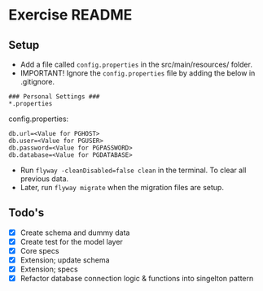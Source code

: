 # Exercise README

## Setup
- Add a file called `config.properties` in the src/main/resources/ folder.
- IMPORTANT! Ignore the `config.properties` file by adding the below in .gitignore.
```
### Personal Settings ###
*.properties
```

config.properties:  
```
db.url=<Value for PGHOST>
db.user=<Value for PGUSER>
db.password=<Value for PGPASSWORD>
db.database=<Value for PGDATABASE>
```

- Run `flyway -cleanDisabled=false clean` in the terminal. To clear all previous data.
- Later, run `flyway migrate` when the migration files are setup.

## Todo's
- [x] Create schema and dummy data
- [x] Create test for the model layer
- [x] Core specs
- [x] Extension; update schema
- [x] Extension; specs
- [x] Refactor database connection logic & functions into singelton pattern